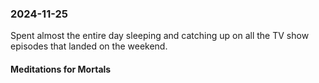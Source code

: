 ### 2024-11-25
Spent almost the entire day sleeping and catching up on all the TV show episodes that landed on the weekend. 

#### Meditations for Mortals
